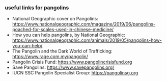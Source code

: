###  useful links for pangolins

* National Geographic cover on Pangolins: https://www.nationalgeographic.com/magazine/2019/06/pangolins-poached-for-scales-used-in-chinese-medicine/
* How you can help pangolins, by National Geographic: https://www.nationalgeographic.com/animals/2019/05/pangolins-how-you-can-help/
* The Pangolin and the Dark World of Trafficking: https://www.rage.com.my/pangolin/
* Pangolin Crisis Fund: https://www.pangolincrisisfund.org
* Save Pangolins: https://www.savepangolins.org/
* IUCN SSC Pangolin Specialist Group: https://pangolinsg.org
